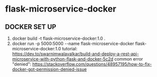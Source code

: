 # flask-microservice-docker
## DOCKER SET UP
1. docker build -t flask-microservice-docker:1.0 .
2. docker run -p 5000:5000 --name flask-microservice-docker flask-microservice-docker:1.0
tutorial: https://dev.to/swarnimwalavalkar/build-and-deploy-a-rest-api-microservice-with-python-flask-and-docker-5c2d
common error "denied": https://stackoverflow.com/questions/48957195/how-to-fix-docker-got-permission-denied-issue